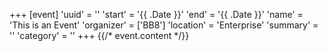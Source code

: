 +++
[event]
'uuid' = ''
'start' = '{{ .Date }}'
'end' = '{{ .Date }}'
'name' = 'This is an Event'
'organizer' = ['BB8']
'location' = 'Enterprise'
'summary' = ''
'category' = ''
+++
{{/* event.content */}}
